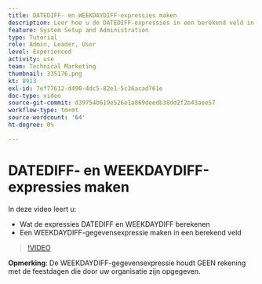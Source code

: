 ```yaml
---
title: DATEDIFF- en WEEKDAYDIFF-expressies maken
description: Leer hoe u de DATEDIFF-expressies in een berekend veld in Adobe kunt gebruiken en maken [!DNL Workfront].
feature: System Setup and Administration
type: Tutorial
role: Admin, Leader, User
level: Experienced
activity: use
team: Technical Marketing
thumbnail: 335176.png
kt: 8913
exl-id: 7ef77612-d490-4dc5-82e1-5c36acad761e
doc-type: video
source-git-commit: d39754b619e526e1a869deedb38dd2f2b43aee57
workflow-type: tm+mt
source-wordcount: '64'
ht-degree: 0%

---
```


# DATEDIFF- en WEEKDAYDIFF-expressies maken

In deze video leert u:

* Wat de expressies DATEDIFF en WEEKDAYDIFF berekenen
* Een WEEKDAYDIFF-gegevensexpressie maken in een berekend veld

>[!VIDEO](https://video.tv.adobe.com/v/335176/?quality=12)

**Opmerking**: De WEEKDAYDIFF-gegevensexpressie houdt GEEN rekening met de feestdagen die door uw organisatie zijn opgegeven.

